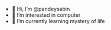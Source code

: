 - 👋 Hi, I’m @pandeysabin
- 👀 I’m interested in computer
- 🌱 I’m currently learning mystery of life

<!---
pandeysabin/pandeysabin is a ✨ special ✨ repository because its `README.md` (this file) appears on your GitHub profile.
You can click the Preview link to take a look at your changes.
--->
